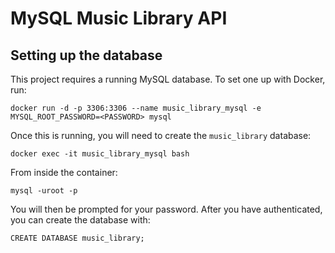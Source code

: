 # MySQL Music Library API


## Setting up the database

This project requires a running MySQL database. To set one up with Docker, run:

```
docker run -d -p 3306:3306 --name music_library_mysql -e MYSQL_ROOT_PASSWORD=<PASSWORD> mysql
```

Once this is running, you will need to create the `music_library` database:

```
docker exec -it music_library_mysql bash
```

From inside the container:

```
mysql -uroot -p
```
You will then be prompted for your password. After you have authenticated, you can create the database with:

```
CREATE DATABASE music_library;
```
